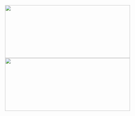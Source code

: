 <div align="center">
  <img align="center" height="170" width="400" src="https://github-readme-stats.vercel.app/api?username=PatrickBrown1&hide=stars&count_private=true&show_icons=true">
  <img align="center" height="170" width="400" src="https://github-readme-stats.vercel.app/api/top-langs/?username=anuraghazra&layout=compact">
</div>
<!--
<div align="center">
  <a href="https://navn.me" target="__blank"><img width="350" align="center" src="https://github-readme-stats.vercel.app/api?username=navn-r&bg_color=131516&hide_border=true&text_color=999083&title_color=ff6347&count_private=true"></a>
  &nbsp;
  <a href="https://navn.me" target="__blank"><img width="350" align="center" src="https://github-readme-stats.vercel.app/api/wakatime?username=navn&langs_count=5&bg_color=131516&hide_border=true&text_color=999083&title_color=ff6347"></a>
</div>
**PatrickBrown1/PatrickBrown1** is a ✨ _special_ ✨ repository because its `README.md` (this file) appears on your GitHub profile.

Here are some ideas to get you started:

- 🔭 I’m currently working on ...
- 🌱 I’m currently learning ...
- 👯 I’m looking to collaborate on ...
- 🤔 I’m looking for help with ...
- 💬 Ask me about ...
- 📫 How to reach me: ...
- 😄 Pronouns: ...
- ⚡ Fun fact: ...
-->
